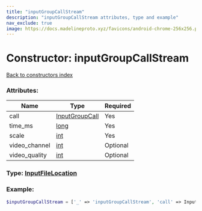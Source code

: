 ```yaml
---
title: "inputGroupCallStream"
description: "inputGroupCallStream attributes, type and example"
nav_exclude: true
image: https://docs.madelineproto.xyz/favicons/android-chrome-256x256.png
---
```

# Constructor: inputGroupCallStream  
[Back to constructors index](/API_docs/constructors/index.html)



### Attributes:

| Name     |    Type       | Required |
|----------|---------------|----------|
|call|[InputGroupCall](/API_docs/types/InputGroupCall.html) | Yes|
|time\_ms|[long](/API_docs/types/long.html) | Yes|
|scale|[int](/API_docs/types/int.html) | Yes|
|video\_channel|[int](/API_docs/types/int.html) | Optional|
|video\_quality|[int](/API_docs/types/int.html) | Optional|



### Type: [InputFileLocation](/API_docs/types/InputFileLocation.html)


### Example:

```php
$inputGroupCallStream = ['_' => 'inputGroupCallStream', 'call' => InputGroupCall, 'time_ms' => long, 'scale' => int, 'video_channel' => int, 'video_quality' => int];
```  
